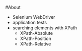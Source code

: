 #About

* Selenium WebDriver
* application tests
* searching elements with XPath
    - XPath-Absolute
    - XPath-Position
    - XPath-Relative